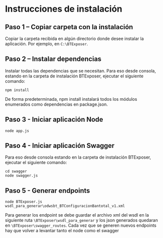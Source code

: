 # Instrucciones de instalación 

##  Paso 1 – Copiar carpeta con la instalación

Copiar la carpeta recibida en algún directorio donde desee instalar la aplicación.
Por ejemplo, en `C:\BTExposer`.

## Paso 2 – Instalar dependencias

Instalar todas las dependencias que se necesitan. Para eso desde consola, estando en la carpeta de instalación BTExposer, ejecutar el siguiente comando:

    npm install

De forma predeterminada, npm install instalará todos los módulos enumerados como 
dependencias en package.json.

## Paso 3 - Iniciar aplicación Node

    node app.js 

## Paso 4 - Iniciar aplicación Swagger

Para eso desde consola estando en la carpeta de instalación BTExposer, ejecutar el siguiente comando:

    cd swagger 
    node swagger.js

## Paso 5 - Generar endpoints

    node BTExposer.js wsdl_para_generar\odwsbt_BTConfiguracionBantotal_v1.xml

Para generar los endpoint se debe guardar el archivo xml del wsdl en la siguiente ruta `\BTExposer\wsdl_para_generar` y los json generados quedaran en `\BTExposer\swagger_routes`.
Cada vez que se generen nuevos endpoints hay que volver a levantar tanto el node como el swagger

<img :src="$withBase('/img/02.png')" class="center">





